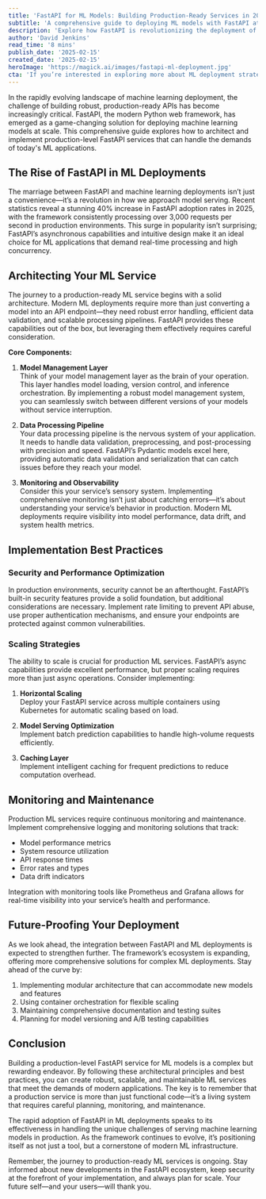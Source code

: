 ```yaml
---
title: 'FastAPI for ML Models: Building Production-Ready Services in 2025'
subtitle: 'A comprehensive guide to deploying ML models with FastAPI at scale'
description: 'Explore how FastAPI is revolutionizing the deployment of machine learning models in 2025. This guide covers production-ready architecture, security measures, and scaling strategies for robust ML services.'
author: 'David Jenkins'
read_time: '8 mins'
publish_date: '2025-02-15'
created_date: '2025-02-15'
heroImage: 'https://magick.ai/images/fastapi-ml-deployment.jpg'
cta: 'If you’re interested in exploring more about ML deployment strategies or sharing your experiences with FastAPI, we’d love to hear from you. Connect with us and join the conversation about the future of ML deployment on LinkedIn at MagickAI.'
---
```


In the rapidly evolving landscape of machine learning deployment, the challenge of building robust, production-ready APIs has become increasingly critical. FastAPI, the modern Python web framework, has emerged as a game-changing solution for deploying machine learning models at scale. This comprehensive guide explores how to architect and implement production-level FastAPI services that can handle the demands of today's ML applications.

## The Rise of FastAPI in ML Deployments

The marriage between FastAPI and machine learning deployments isn’t just a convenience—it’s a revolution in how we approach model serving. Recent statistics reveal a stunning 40% increase in FastAPI adoption rates in 2025, with the framework consistently processing over 3,000 requests per second in production environments. This surge in popularity isn’t surprising; FastAPI’s asynchronous capabilities and intuitive design make it an ideal choice for ML applications that demand real-time processing and high concurrency.

## Architecting Your ML Service

The journey to a production-ready ML service begins with a solid architecture. Modern ML deployments require more than just converting a model into an API endpoint—they need robust error handling, efficient data validation, and scalable processing pipelines. FastAPI provides these capabilities out of the box, but leveraging them effectively requires careful consideration.

**Core Components:**

1. **Model Management Layer**  
   Think of your model management layer as the brain of your operation. This layer handles model loading, version control, and inference orchestration. By implementing a robust model management system, you can seamlessly switch between different versions of your models without service interruption.

2. **Data Processing Pipeline**  
   Your data processing pipeline is the nervous system of your application. It needs to handle data validation, preprocessing, and post-processing with precision and speed. FastAPI’s Pydantic models excel here, providing automatic data validation and serialization that can catch issues before they reach your model.

3. **Monitoring and Observability**  
   Consider this your service’s sensory system. Implementing comprehensive monitoring isn’t just about catching errors—it’s about understanding your service’s behavior in production. Modern ML deployments require visibility into model performance, data drift, and system health metrics.

## Implementation Best Practices

### Security and Performance Optimization

In production environments, security cannot be an afterthought. FastAPI’s built-in security features provide a solid foundation, but additional considerations are necessary. Implement rate limiting to prevent API abuse, use proper authentication mechanisms, and ensure your endpoints are protected against common vulnerabilities.

### Scaling Strategies

The ability to scale is crucial for production ML services. FastAPI’s async capabilities provide excellent performance, but proper scaling requires more than just async operations. Consider implementing:

1. **Horizontal Scaling**  
   Deploy your FastAPI service across multiple containers using Kubernetes for automatic scaling based on load.

2. **Model Serving Optimization**  
   Implement batch prediction capabilities to handle high-volume requests efficiently.

3. **Caching Layer**  
   Implement intelligent caching for frequent predictions to reduce computation overhead.

## Monitoring and Maintenance

Production ML services require continuous monitoring and maintenance. Implement comprehensive logging and monitoring solutions that track:

- Model performance metrics
- System resource utilization
- API response times
- Error rates and types
- Data drift indicators

Integration with monitoring tools like Prometheus and Grafana allows for real-time visibility into your service’s health and performance.

## Future-Proofing Your Deployment

As we look ahead, the integration between FastAPI and ML deployments is expected to strengthen further. The framework’s ecosystem is expanding, offering more comprehensive solutions for complex ML deployments. Stay ahead of the curve by:

1. Implementing modular architecture that can accommodate new models and features
2. Using container orchestration for flexible scaling
3. Maintaining comprehensive documentation and testing suites
4. Planning for model versioning and A/B testing capabilities

## Conclusion

Building a production-level FastAPI service for ML models is a complex but rewarding endeavor. By following these architectural principles and best practices, you can create robust, scalable, and maintainable ML services that meet the demands of modern applications. The key is to remember that a production service is more than just functional code—it’s a living system that requires careful planning, monitoring, and maintenance.

The rapid adoption of FastAPI in ML deployments speaks to its effectiveness in handling the unique challenges of serving machine learning models in production. As the framework continues to evolve, it’s positioning itself as not just a tool, but a cornerstone of modern ML infrastructure.

Remember, the journey to production-ready ML services is ongoing. Stay informed about new developments in the FastAPI ecosystem, keep security at the forefront of your implementation, and always plan for scale. Your future self—and your users—will thank you.